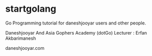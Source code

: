 # startgolang
Go Programming tutorial for daneshjooyar users and other people. 

Daneshjooyar And Asia Gophers Academy (dotGo)
Lecturer : Erfan Akbarimanesh

daneshjooyar.com

